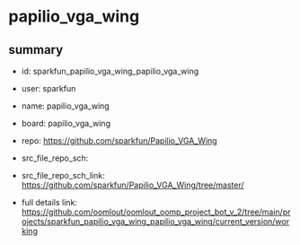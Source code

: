 # papilio_vga_wing
 
## summary 
* id: sparkfun_papilio_vga_wing_papilio_vga_wing
* user: sparkfun
* name: papilio_vga_wing
* board: papilio_vga_wing
* repo: https://github.com/sparkfun/Papilio_VGA_Wing



* src_file_repo_sch: 
* src_file_repo_sch_link: https://github.com/sparkfun/Papilio_VGA_Wing/tree/master/
* full details link: https://github.com/oomlout/oomlout_oomp_project_bot_v_2/tree/main/projects/sparkfun_papilio_vga_wing_papilio_vga_wing/current_version/working  








